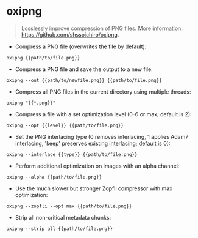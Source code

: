 # oxipng

> Losslessly improve compression of PNG files.
> More information: <https://github.com/shssoichiro/oxipng>.

- Compress a PNG file (overwrites the file by default):

`oxipng {{path/to/file.png}}`

- Compress a PNG file and save the output to a new file:

`oxipng --out {{path/to/newfile.png}} {{path/to/file.png}}`

- Compress all PNG files in the current directory using multiple threads:

`oxipng "{{*.png}}"`

- Compress a file with a set optimization level (0-6 or max; default is 2):

`oxipng --opt {{level}} {{path/to/file.png}}`

- Set the PNG interlacing type (0 removes interlacing, 1 applies Adam7 interlacing, 'keep' preserves existing interlacing; default is 0):

`oxipng --interlace {{type}} {{path/to/file.png}}`

- Perform additional optimization on images with an alpha channel:

`oxipng --alpha {{path/to/file.png}}`

- Use the much slower but stronger Zopfli compressor with max optimization:

`oxipng --zopfli --opt max {{path/to/file.png}}`

- Strip all non-critical metadata chunks:

`oxipng --strip all {{path/to/file.png}}`
